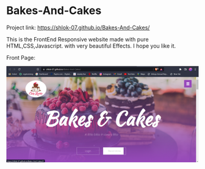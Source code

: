 # Bakes-And-Cakes

Project link: https://shlok-07.github.io/Bakes-And-Cakes/


This is the FrontEnd Responsive website
made with pure HTML,CSS,Javascript.
with very beautiful Effects.
I hope you like it.

Front Page:

![](bk.png)

